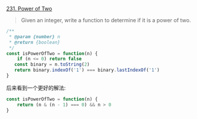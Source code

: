 [231. Power of Two](https://leetcode.com/problems/power-of-two/?tab=Solutions)

>Given an integer, write a function to determine if it is a power of two.

```js
/**
 * @param {number} n
 * @return {boolean}
 */
const isPowerOfTwo = function(n) {
    if (n <= 0) return false
   const binary = n.toString(2)
   return binary.indexOf('1') === binary.lastIndexOf('1')
}
```

后来看到一个更好的解法:
```js
const isPowerOfTwo = function(n) {
    return (n & (n - 1) === 0) && n > 0
}
```